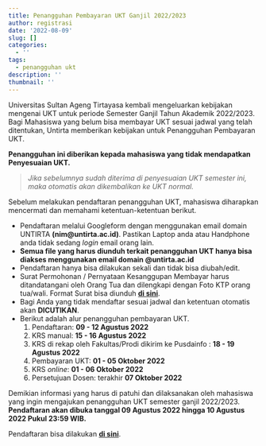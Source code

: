 ```yaml
---
title: Penangguhan Pembayaran UKT Ganjil 2022/2023
author: registrasi
date: '2022-08-09'
slug: []
categories:
  - ''
tags:
  - penangguhan ukt
description: ''
thumbnail: ''
---
```


Universitas Sultan Ageng Tirtayasa kembali mengeluarkan kebijakan mengenai UKT untuk periode Semester Ganjil Tahun Akademik 2022/2023. Bagi Mahasiswa yang belum bisa membayar UKT sesuai jadwal yang telah ditentukan, Untirta memberikan kebijakan untuk Penangguhan Pembayaran UKT.

**Penangguhan ini diberikan kepada mahasiswa yang tidak mendapatkan Penyesuaian UKT.**

> *Jika sebelumnya sudah diterima di penyesuaian UKT semester ini, maka otomatis akan dikembalikan ke UKT normal.*

Sebelum melakukan pendaftaran penangguhan UKT, mahasiswa diharapkan mencermati dan memahami ketentuan-ketentuan berikut.

-   Pendaftaran melalui Googleform dengan menggunakan email domain UNTIRTA **(nim\@untirta.ac.id)**. Pastikan Laptop anda atau Handphone anda tidak sedang *login* email orang lain.
-   **Semua file yang harus diunduh terkait penangguhan UKT hanya bisa diakses menggunakan email domain \@untirta.ac.id**
-   Pendaftaran hanya bisa dilakukan sekali dan tidak bisa diubah/edit.
-   Surat Permohonan / Pernyataan Kesanggupan Membayar harus ditandatangani oleh Orang Tua dan dilengkapi dengan Foto KTP orang tua/wali. Format Surat bisa diunduh [**di sini**](https://drive.google.com/file/d/13i8FKLXW1UClIGTlwwIc-bNzoj4f6Zi1/view?usp=sharing).
-   Bagi Anda yang tidak mendaftar sesuai jadwal dan ketentuan otomatis akan **DICUTIKAN**.
-   Berikut adalah alur penangguhan pembayaran UKT.
    1.  Pendaftaran: **09 - 12 Agustus 2022**
    2.  KRS manual: **15 - 16 Agustus 2022**
    3.  KRS di rekap oleh Fakultas/Prodi dikirim ke Pusdainfo : **18 - 19 Agustus 2022**
    4.  Pembayaran UKT: **01 - 05 Oktober 2022**
    5.  KRS *online*: **01 - 06 Oktober 2022**
    6.  Persetujuan Dosen: terakhir **07 Oktober 2022**

Demikian informasi yang harus di patuhi dan dilaksanakan oleh mahasiswa yang ingin mengajukan penangguhan UKT semester ganjil 2022/2023. **Pendaftaran akan dibuka tanggal 09 Agustus 2022 hingga 10 Agustus 2022 Pukul 23:59 WIB.**

Pendaftaran bisa dilakukan [**di sini**](https://docs.google.com/forms/d/e/1FAIpQLSe-sSa3Ne9kp8ZMRxShKzgs39djNr2nNB4DzhuG-GkSEgO5Yg/viewform).
